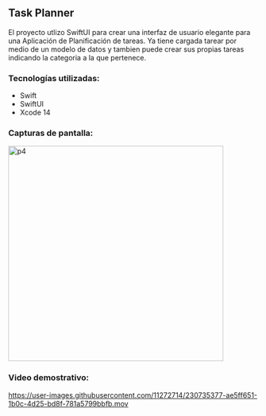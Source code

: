 ## Task Planner

El proyecto utlizo SwiftUI para crear una interfaz de usuario elegante para una Aplicación 
de Planificación de tareas. Ya tiene cargada tarear por medio de un modelo de datos y tambien puede crear 
sus propias tareas indicando la categoria a la que pertenece.

### Tecnologías utilizadas:

- Swift
- SwiftUI
- Xcode 14

### Capturas de pantalla:

<img width="433" alt="p4" src="https://user-images.githubusercontent.com/11272714/230733736-4bea3e41-35d5-4d97-9fed-4907e57af730.png">

### Video demostrativo:



https://user-images.githubusercontent.com/11272714/230735377-ae5ff651-1b0c-4d25-bd8f-781a5799bbfb.mov


